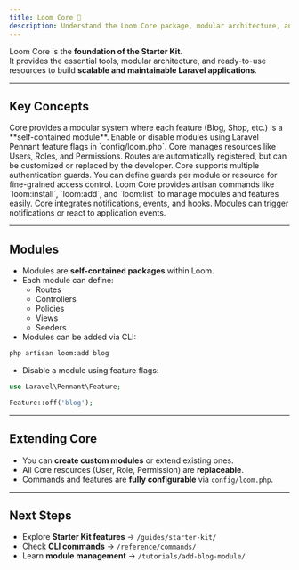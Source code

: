 ```yaml
---
title: Loom Core 🧵
description: Understand the Loom Core package, modular architecture, and key features.
---
```


Loom Core is the **foundation of the Starter Kit**.  
It provides the essential tools, modular architecture, and ready-to-use resources to build **scalable and maintainable Laravel applications**.

---

## Key Concepts

<CardGrid stagger>
  <Card title="Modular Architecture" icon="puzzle">
    Core provides a modular system where each feature (Blog, Shop, etc.) is a **self-contained module**.
    Enable or disable modules using Laravel Pennant feature flags in `config/loom.php`.
  </Card>

  <Card title="Resources & Routes" icon="road">
    Core manages resources like Users, Roles, and Permissions.
    Routes are automatically registered, but can be customized or replaced by the developer.
  </Card>

  <Card title="Configurable Guards" icon="shield">
    Core supports multiple authentication guards.
    You can define guards per module or resource for fine-grained access control.
  </Card>

  <Card title="Commands & CLI" icon="terminal">
    Loom Core provides artisan commands like `loom:install`, `loom:add`, and `loom:list` to manage modules and features easily.
  </Card>

  <Card title="Notifications & Events" icon="bell">
    Core integrates notifications, events, and hooks.
    Modules can trigger notifications or react to application events.
  </Card>
</CardGrid>

---

## Modules

- Modules are **self-contained packages** within Loom.
- Each module can define:
  - Routes
  - Controllers
  - Policies
  - Views
  - Seeders
- Modules can be added via CLI:

```bash
php artisan loom:add blog
````

* Disable a module using feature flags:

```php
use Laravel\Pennant\Feature;

Feature::off('blog');
```

---

## Extending Core

* You can **create custom modules** or extend existing ones.
* All Core resources (User, Role, Permission) are **replaceable**.
* Commands and features are **fully configurable** via `config/loom.php`.

---

## Next Steps

* Explore **Starter Kit features** → `/guides/starter-kit/`
* Check **CLI commands** → `/reference/commands/`
* Learn **module management** → `/tutorials/add-blog-module/`
